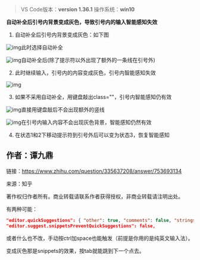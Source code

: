 > VS Code版本：**version 1.36.1** 操作系统：**win10**

**自动补全后引号内背景变成灰色，导致引号内的输入智能感知失效**

1. 自动补全后引号内背景变成灰色：如下图

![img](https://pic2.zhimg.com/v2-6452992e66ad5df6120ee5aa83efaf59_b.jpg)此时选择自动补全

![img](https://pic4.zhimg.com/v2-3a4b607ba9df2d52adc10ab527667077_b.jpg)自动补全后(除了提示符以外出现了额外的一条线在引号外)

2. 此时继续输入，引号内的内容变成灰色，引号内智能感知失效

![img](https://pic1.zhimg.com/v2-2f359eecb33065ae1866782df6b3228c_b.jpg)

3. 如果不采用自动补全，用键盘敲出class=""，引号内智能感知仍有效

![img](https://pic4.zhimg.com/v2-2ec0ad643519b0936c4b82601cf9f643_b.jpg)直接用键盘敲后不会出现额外的竖线

![img](https://pic2.zhimg.com/v2-7bc39213a010ed5199e7823f86cb5ca5_b.jpg)在引号内输入内容不会出现灰色背景，智能感知仍然有效

4. 在状态1和2下移动提示符到引号外后可以变为状态3，恢复智能感知



## 作者：谭九鼎

链接：https://www.zhihu.com/question/335637208/answer/753693134

来源：知乎

著作权归作者所有。商业转载请联系作者获得授权，非商业转载请注明出处。

有两种可能：

```json
"editor.quickSuggestions": { "other": true, "comments": false, "strings": true },
"editor.suggest.snippetsPreventQuickSuggestions": false,
```

或者什么也不改，手动按ctrl加space也能触发（前提是你用的是纯英文输入法）。

变成灰色那是snippets的效果，按tab就能跳到下一个点去。
